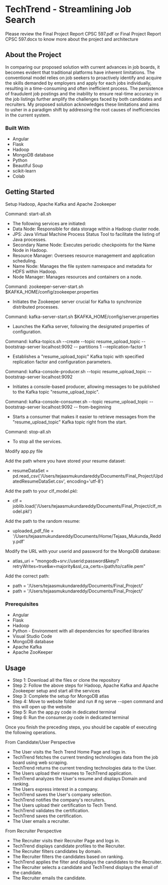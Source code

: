 # TechTrend - Streamlining Job Search 

Please review the Final Project Report CPSC 597.pdf or Final Project Report CPSC 597.docx to know more about the project and architecture

## About the Project

In comparing our proposed solution with current advances in job boards, it becomes evident that traditional platforms have inherent limitations. The conventional model relies on job seekers to proactively identify and acquire the skills demanded by employers and apply for each jobs individually, resulting in a time-consuming and often inefficient process. The persistence of fraudulent job postings and the inability to ensure real-time accuracy in the job listings further amplify the challenges faced by both candidates and recruiters. My proposed solution acknowledges these limitations and aims to usher in a paradigm shift by addressing the root causes of inefficiencies in the current system.

### Built With

- Angular
- Flask
- Hadoop
- MongoDB database 
- Python
- Beautiful Soup
- scikit-learn
- Colab

## Getting Started

Setup Hadoop, Apache Kafka and Apache Zookeeper 

Command: start-all.sh
- The following services are initiated:
- Data Node: Responsible for data storage within a Hadoop cluster node.
- JPS: Java Virtual Machine Process Status Tool to facilitate the listing of Java processes.
- Secondary Name Node: Executes periodic checkpoints for the Name Node in Hadoop.
- Resource Manager: Oversees resource management and application scheduling.
- Name Node: Manages the file system namespace and metadata for HDFS within Hadoop.
- Node Manager: Manages resources and containers on a node.

Command: zookeeper-server-start.sh $KAFKA_HOME/config/zookeeper.properties
- Initiates the Zookeeper server crucial for Kafka to synchronize distributed processes.

Command: kafka-server-start.sh $KAFKA_HOME/config/server.properties
- Launches the Kafka server, following the designated properties of configuration.

Command: kafka-topics.sh --create --topic resume_upload_topic --bootstrap-server localhost:9092 -- partitions 1 --replication-factor 1
- Establishes a "resume_upload_topic" Kafka topic with specified replication factor and configuration parameters.

Command: kafka-console-producer.sh --topic resume_upload_topic --bootstrap-server localhost:9092
- Initiates a console-based producer, allowing messages to be published to the Kafka topic "resume_upload_topic".

Command: kafka-console-consumer.sh --topic resume_upload_topic --bootstrap-server localhost:9092 -- from-beginning
- Starts a consumer that makes it easier to retrieve messages from the "resume_upload_topic" Kafka topic right from the start.

Command: stop-all.sh
- To stop all the services.

Modify app.py file

Add the path where you have stored your resume dataset:
- resumeDataSet = pd.read_csv('/Users/tejaasmukundareddy/Documents/Final_Project/UpdatedResumeDataSet.csv', encoding='utf-8')

Add the path to your clf_model.pkl:
- clf = joblib.load('/Users/tejaasmukundareddy/Documents/Final_Project/clf_model.pkl')

Add the path to the random resume:
- uploaded_pdf_file = '/Users/tejaasmukundareddy/Documents/Home/Tejaas_Mukunda_Reddy.pdf'

Modify the URL with your userid and password for the MongoDB database:
- atlas_uri = "mongodb+srv://userid:password&key/?retryWrites=true&w=majority&ssl_ca_certs=/path/to/cafile.pem"

Add the correct path:
- path = '/Users/tejaasmukundareddy/Documents/Final_Project/'
- path = '/Users/tejaasmukundareddy/Documents/Final_Project/'

### Prerequisites

- Angular
- Flask
- Hadoop
- Python - Environment with all dependencies for specified libraries
- Visual Studio Code
- MongoDB database
- Apache Kafka
- Apache ZooKeeper

## Usage

- Step 1: Download all the files or clone the repository
- Step 2: Follow the above steps for Hadoop, Apache Kafka and Apache Zookeeper setup and start all the services
- Step 3: Complete the setup for MongoDB atlas
- Step 4: Move to website folder and run # ng serve --open command and this will open up the website
- Step 5: Run the app.py code in dedicated terminal
- Step 6: Run the consumer.py code in dedicated terminal

Once you finish the preceding steps, you should be capable of executing the following operations.

From Candidate/User Perspective
- The User visits the Tech Trend Home Page and logs in.
- TechTrend fetches the current trending technologies data from the job board using web scraping.
- TechTrend returns the current trending technologies data to the User.
- The Users upload their resumes to TechTrend application.
- TechTrend analyzes the User's resume and displays Domain and ranking.
- The Users express interest in a company.
- TechTrend saves the User's company selection.
- TechTrend notifies the company's recruiters.
- The Users upload their certification to Tech Trend.
- TechTrend validates the certification.
- TechTrend saves the certification.
- The User emails a recruiter.

From Recruiter Perspective
- The Recruiter visits their Recruiter Page and logs in.
- TechTrend displays candidate profiles to the Recruiter.
- The Recruiter filters candidates by domain.
- The Recruiter filters the candidates based on ranking.
- TechTrend applies the filter and displays the candidates to the Recruiter.
- The Recruiter selects a candidate and TechTrend displays the email of the candidate.
- The Recruiter emails the candidate.

